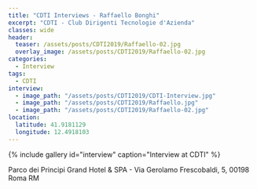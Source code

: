 ```yaml
---
title: "CDTI Interviews - Raffaello Bonghi"
excerpt: "CDTI - Club Dirigenti Tecnologie d'Azienda"
classes: wide
header:
  teaser: /assets/posts/CDTI2019/Raffaello-02.jpg
  overlay_image: /assets/posts/CDTI2019/Raffaello-02.jpg
categories:
  - Interview
tags:
  - CDTI
interview:
  - image_path: "/assets/posts/CDTI2019/CDTI-Interview.jpg"
  - image_path: "/assets/posts/CDTI2019/Raffaello.jpg"
  - image_path: "/assets/posts/CDTI2019/Raffaello-02.jpg"
location:
  latitude: 41.9181129
  longitude: 12.4918103
---
```


{% include gallery id="interview" caption="Interview at CDTI" %}

Parco dei Principi Grand Hotel & SPA - Via Gerolamo Frescobaldi, 5, 00198 Roma RM

